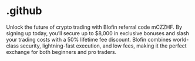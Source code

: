 # .github
Unlock the future of crypto trading with Blofin referral code mCZZHF. By signing up today, you’ll secure up to $8,000 in exclusive bonuses and slash your trading costs with a 50% lifetime fee discount. Blofin combines world-class security, lightning-fast execution, and low fees, making it the perfect exchange for both beginners and pro traders.
